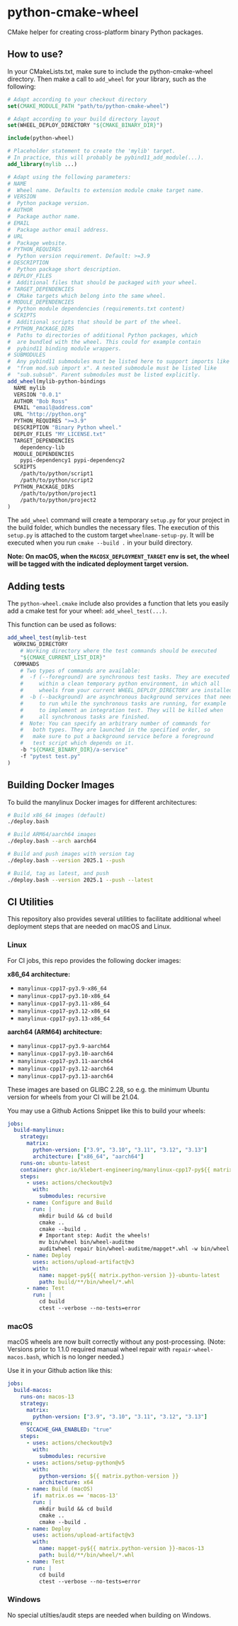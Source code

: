 # python-cmake-wheel

CMake helper for creating cross-platform binary Python packages.

## How to use?

In your CMakeLists.txt, make sure to include the python-cmake-wheel
directory. Then make a call to `add_wheel` for your library, such as the
following:

```cmake
# Adapt according to your checkout directory
set(CMAKE_MODULE_PATH "path/to/python-cmake-wheel")

# Adapt according to your build directory layout
set(WHEEL_DEPLOY_DIRECTORY "${CMAKE_BINARY_DIR}")

include(python-wheel)

# Placeholder statement to create the 'mylib' target.
# In practice, this will probably be pybind11_add_module(...).
add_library(mylib ...)

# Adapt using the following parameters:
# NAME
#  Wheel name. Defaults to extension module cmake target name.
# VERSION
#  Python package version.
# AUTHOR
#  Package author name.
# EMAIL
#  Package author email address.
# URL
#  Package website.
# PYTHON_REQUIRES
#  Python version requirement. Default: >=3.9
# DESCRIPTION
#  Python package short description.
# DEPLOY_FILES
#  Additional files that should be packaged with your wheel.
# TARGET_DEPENDENCIES
#  CMake targets which belong into the same wheel.
# MODULE_DEPENDENCIES
#  Python module dependencies (requirements.txt content)
# SCRIPTS
#  Additional scripts that should be part of the wheel.
# PYTHON_PACKAGE_DIRS
#  Paths to directories of additional Python packages, which
#  are bundled with the wheel. This could for example contain
#  pybind11 binding module wrappers.
# SUBMODULES
#  Any pybind11 submodules must be listed here to support imports like 
#  "from mod.sub import x". A nested submodule must be listed like
#  "sub.subsub". Parent submodules must be listed explicitly.
add_wheel(mylib-python-bindings
  NAME mylib
  VERSION "0.0.1"
  AUTHOR "Bob Ross"
  EMAIL "email@address.com"
  URL "http://python.org"
  PYTHON_REQUIRES ">=3.9"
  DESCRIPTION "Binary Python wheel."
  DEPLOY_FILES "MY_LICENSE.txt"
  TARGET_DEPENDENCIES
    dependency-lib
  MODULE_DEPENDENCIES
    pypi-dependency1 pypi-dependency2
  SCRIPTS
    /path/to/python/script1
    /path/to/python/script2
  PYTHON_PACKAGE_DIRS
    /path/to/python/project1
    /path/to/python/project2
)
```

The `add_wheel` command will create a temporary `setup.py` for your project in the build folder, which bundles the necessary files. The execution of this `setup.py` is attached to the custom target `wheelname-setup-py`. It will be executed when you run `cmake --build .` in your build directory.

**Note: On macOS, when the `MACOSX_DEPLOYMENT_TARGET` env is set, the wheel will be
tagged with the indicated deployment target version.**

## Adding tests

The `python-wheel.cmake` include also provides a function that lets you easily add a cmake test for your wheel: `add_wheel_test(...)`.

This function can be used as follows:

```cmake
add_wheel_test(mylib-test
  WORKING_DIRECTORY
    # Working directory where the test commands should be executed
    "${CMAKE_CURRENT_LIST_DIR}"
  COMMANDS
    # Two types of commands are available:
    #  -f (--foreground) are synchronous test tasks. They are executed
    #     within a clean temporary python environment, in which all
    #     wheels from your current WHEEL_DEPLOY_DIRECTORY are installed.
    #  -b (--background) are asynchronous background services that need
    #     to run while the synchronous tasks are running, for example
    #     to implement an integration test. They will be killed when
    #     all synchronous tasks are finished.
    #  Note: You can specify an arbitrary number of commands for
    #   both types. They are launched in the specified order, so
    #   make sure to put a background service before a foreground
    #   test script which depends on it.
    -b "${CMAKE_BINARY_DIR}/a-service"
    -f "pytest test.py"
)
```

## Building Docker Images

To build the manylinux Docker images for different architectures:

```bash
# Build x86_64 images (default)
./deploy.bash

# Build ARM64/aarch64 images
./deploy.bash --arch aarch64

# Build and push images with version tag
./deploy.bash --version 2025.1 --push

# Build, tag as latest, and push
./deploy.bash --version 2025.1 --push --latest
```

## CI Utilities

This repository also provides several utilities to facilitate additional wheel deployment steps that are needed on macOS and Linux.

### Linux

For CI jobs, this repo provides the following docker images:

**x86_64 architecture:**
* `manylinux-cpp17-py3.9-x86_64`
* `manylinux-cpp17-py3.10-x86_64`
* `manylinux-cpp17-py3.11-x86_64`
* `manylinux-cpp17-py3.12-x86_64`
* `manylinux-cpp17-py3.13-x86_64`

**aarch64 (ARM64) architecture:**
* `manylinux-cpp17-py3.9-aarch64`
* `manylinux-cpp17-py3.10-aarch64`
* `manylinux-cpp17-py3.11-aarch64`
* `manylinux-cpp17-py3.12-aarch64`
* `manylinux-cpp17-py3.13-aarch64`

These images are based on GLIBC 2.28, so e.g. the minimum Ubuntu version
for wheels from your CI will be 21.04.

You may use a Github Actions Snippet like this to build your wheels:

```yaml
jobs:
  build-manylinux:
    strategy:
      matrix:
        python-version: ["3.9", "3.10", "3.11", "3.12", "3.13"]
        architecture: ["x86_64", "aarch64"]
    runs-on: ubuntu-latest
    container: ghcr.io/klebert-engineering/manylinux-cpp17-py${{ matrix.python-version }}-${{ matrix.architecture }}:latest
    steps:
      - uses: actions/checkout@v3
        with:
          submodules: recursive
      - name: Configure and Build
        run: |
          mkdir build && cd build
          cmake ..
          cmake --build .
          # Important step: Audit the wheels!
          mv bin/wheel bin/wheel-auditme
          auditwheel repair bin/wheel-auditme/mapget*.whl -w bin/wheel
      - name: Deploy
        uses: actions/upload-artifact@v3
        with:
          name: mapget-py${{ matrix.python-version }}-ubuntu-latest
          path: build/**/bin/wheel/*.whl
      - name: Test
        run: |
          cd build
          ctest --verbose --no-tests=error
```

### macOS

macOS wheels are now built correctly without any post-processing. (Note: Versions prior to 1.1.0 required manual wheel repair with `repair-wheel-macos.bash`, which is no longer needed.)

Use it in your Github action like this:

```yaml
jobs:
  build-macos:
    runs-on: macos-13
    strategy:
      matrix:
        python-version: ["3.9", "3.10", "3.11", "3.12", "3.13"]
    env:
      SCCACHE_GHA_ENABLED: "true"
    steps:
      - uses: actions/checkout@v3
        with:
          submodules: recursive
      - uses: actions/setup-python@v5
        with:
          python-version: ${{ matrix.python-version }}
          architecture: x64
      - name: Build (macOS)
        if: matrix.os == 'macos-13'
        run: |
          mkdir build && cd build
          cmake ..
          cmake --build .
      - name: Deploy
        uses: actions/upload-artifact@v3
        with:
          name: mapget-py${{ matrix.python-version }}-macos-13
          path: build/**/bin/wheel/*.whl
      - name: Test
        run: |
          cd build
          ctest --verbose --no-tests=error
```

### Windows

No special utilties/audit steps are needed when building on Windows.
